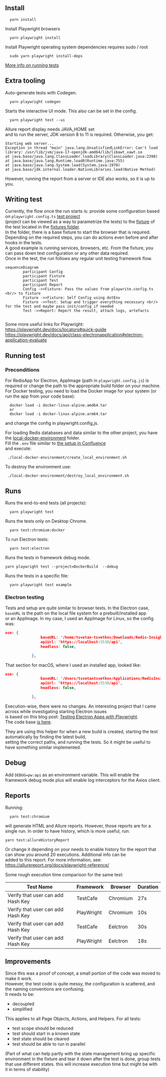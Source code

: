
## Install


```shell
  yarn install
```

Install Playwright browsers   
```shell
  yarn playwright install
```

Install Playwright operating system dependencies requires sudo / root 
```shell
  sudo yarn playwright install-deps
```

[More info on running tests](https://playwright.dev/docs/running-tests)


## Extra tooling

Auto-generate tests with Codegen.

```shell
  yarn playwright codegen
```

Starts the interactive UI mode. This also can be set in the config.

```shell
  yarn playwright test --ui
```


Allure report display needs JAVA_HOME set  
and to run the server, JDK version 8 to 11 is required. Otherwise, you get:
``` 
Starting web server...
Exception in thread "main" java.lang.UnsatisfiedLinkError: Can't load library: /usr/lib/jvm/java-17-openjdk-amd64/lib/libawt_xawt.so
at java.base/java.lang.ClassLoader.loadLibrary(ClassLoader.java:2398)
at java.base/java.lang.Runtime.load0(Runtime.java:755)
at java.base/java.lang.System.load(System.java:1970)
at java.base/jdk.internal.loader.NativeLibraries.load(Native Method) 
```

However, running the report from a server or IDE also works, so it is up to you.

## Writing test
Currently, the flow once the run starts is: provide some configuration based on `playwright.config.ts` [test project](https://playwright.dev/docs/test-projects)  
(project can be viewed as a way to parametrize the tests) to the [fixture](https://playwright.dev/docs/next/test-fixtures#introduction) of the test located in the [fixtures folder](./fixtures).  
In the folder, there is a base fixture to start the browser that is required. Depending on the required steps, you can do actions even before and after hooks in the tests.  
A good example is running services, browsers, etc. From the fixture, you can pass down test configuration or any other data required.  
Once in the test, the run follows any regular unit testing framework flow.

```mermaid
sequenceDiagram
        participant Config
        participant Fixture
        participant Test        
        participant Report        
        Config ->>Fixture: Pass the values from playwrite.config.ts <br/> to fixture
        Fixture ->>Fixture: Self Config using dotEnv
        Fixture ->>Test: Setup and trigger everything necessary <br/> for the test and maybe pass init/config if needed
        Test ->>Report: Report the result, attach logs, artefacts
        
```
Some more useful links for Playwright:  
https://playwright.dev/docs/locators#quick-guide 
https://playwright.dev/docs/api/class-electronapplication#electron-application-evaluate

## Running test
### Preconditions

For RedisApp for Electron, AppImage (path in `playwright.config.js`) is required or change the path to the appropriate build folder on your machine.  
For Docker testing, you need to load the Docker image for your system (or run the app from your code base):

```shell
  docker load -i docker-linux-alpine.amd64.tar
  or
  docker load -i docker-linux-alpine.arm64.tar
```
and change the config in playwright.config,js.

For loading Redis databases and data similar to the other project, you have the [local-docker-environment](./local-docker-environment) folder.  
Fill the `.env` file similar to [the setup in Confluence](https://redislabs.atlassian.net/wiki/spaces/DX/pages/4906319969/Mac+setup+e2e+tests)  
and execute:

```shell
 ./local-docker-environment/create_local_environment.sh
```

To destroy the environment use:
```shell
 ./local-docker-environment/destroy_local_environment.sh
```

## Runs

Runs the end-to-end tests (all projects):

``` shell
  yarn playwright test
```

Runs the tests only on Desktop Chrome.

```shell
  yarn test:chromium:docker
```

To run Electron tests:

```shell
  yarn test:electron
```


Runs the tests in framework debug mode.

```
yarn playwright test --project=DockerBuild  --debug
```

Runs the tests in a specific file:

```shell
  yarn playwright test example
```

### Electron testing  

Tests and setup are quite similar to browser tests. In the Electron case, `baseURL` is the path on the local file system for a prebuilt/installed app  
or an AppImage. In my case, I used an AppImage for Linux, so the config was:

```json lines
use: {
                baseURL: '/home/tsvetan-tsvetkov/Downloads/Redis-Insight-linux-x86_64.AppImage',
                apiUrl: 'https://localhost:5530/api',
                headless: false,

            },
```

That section for macOS, where I used an installed app, looked like:

```json lines
use: {
                baseURL: '/Users/tsvetantsvetkov/Applications/RedisInsight.app/Contents/MacOS/Redis Insight',
                apiUrl: 'https://localhost:5530/api',
                headless: false,

            },
```
Execution-wise, there were no changes. An interesting project that I came across while investigating starting Electron issues  
is based on this blog post: [Testing Electron Apps with Playwright](https://dev.to/kubeshop/testing-electron-apps-with-playwright-3f89).  
The code base [is here](https://github.com/kubeshop/monokle/blob/main/tests/electronHelpers.ts).

They are using this helper for when a new build is created, starting the test automatically by finding the latest build,  
setting the correct paths, and running the tests. So it might be useful to have something similar implemented.

## Debug 

Add `DEBUG=pw:api` as an environment variable. This will enable the framework debug mode plus will enable log interceptors for the Axios client.

## Reports

Running:

```shell
  yarn test:chromium
```

will generate HTML and Allure reports. However, those reports are for a single run. In order to have history, which is more useful, run:

```shell
yarn test:allureHistoryReport
```

Or change it depending on your needs to enable history for the report that can show you around 20 executions. Additional info can be  
added to this report. For more information, see: https://allurereport.org/docs/playwright-reference/

Some rough execution time comparison for the same test:

| Test Name              | Framework  | Browser  | Duration| 
|------------------------|------------|----------|---------|
|Verify that user can add Hash Key| TestCafe   | Chromium |27s|
|Verify that user can add Hash Key| PlayWright | Chromium |10s|
|Verify that user can add Hash Key| TestCafe   | Eelctron |30s|
|Verify that user can add Hash Key| PlayWright | Eelctron |18s|


## Improvements

Since this was a proof of concept, a small portion of the code was moved to make it work.  
However, the test code is quite messy, the configuration is scattered, and the naming conventions are confusing.  
It needs to be:
- decoupled
- simplified

This applies to all Page Objects, Actions, and Helpers. For all tests:
- test scope should be reduced
- test should start in a known state
- test state should be cleared
- test should be able to run in parallel  

(Part of what can help partly with the state management bring up specific environment in the fixture and tear it down after 
the test is done, group tests that use different states. this will increase execution time but might be with it in terms of stability)
